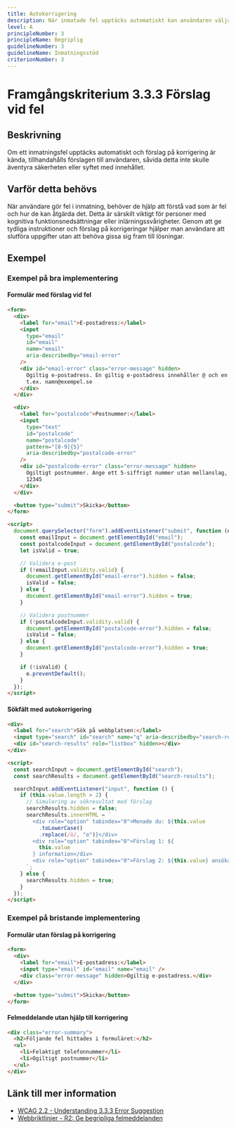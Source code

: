 ```yaml
---
title: Autokorrigering
description: När inmatade fel upptäcks automatiskt kan användaren välja att få förslag på korrigering, om inte säkerheten eller syftet skulle äventyras.
level: A
principleNumber: 3
principleName: Begriplig
guidelineNumber: 3
guidelineName: Inmatningsstöd
criterionNumber: 3
---
```


# Framgångskriterium 3.3.3 Förslag vid fel

## Beskrivning

Om ett inmatningsfel upptäcks automatiskt och förslag på korrigering är kända, tillhandahålls förslagen till användaren, såvida detta inte skulle äventyra säkerheten eller syftet med innehållet.

## Varför detta behövs

När användare gör fel i inmatning, behöver de hjälp att förstå vad som är fel och hur de kan åtgärda det. Detta är särskilt viktigt för personer med kognitiva funktionsnedsättningar eller inlärningssvårigheter. Genom att ge tydliga instruktioner och förslag på korrigeringar hjälper man användare att slutföra uppgifter utan att behöva gissa sig fram till lösningar.

## Exempel

### Exempel på bra implementering

#### Formulär med förslag vid fel

```html
<form>
  <div>
    <label for="email">E-postadress:</label>
    <input
      type="email"
      id="email"
      name="email"
      aria-describedby="email-error"
    />
    <div id="email-error" class="error-message" hidden>
      Ogiltig e-postadress. En giltig e-postadress innehåller @ och en domän,
      t.ex. namn@exempel.se
    </div>
  </div>

  <div>
    <label for="postalcode">Postnummer:</label>
    <input
      type="text"
      id="postalcode"
      name="postalcode"
      pattern="[0-9]{5}"
      aria-describedby="postalcode-error"
    />
    <div id="postalcode-error" class="error-message" hidden>
      Ogiltigt postnummer. Ange ett 5-siffrigt nummer utan mellanslag, t.ex.
      12345
    </div>
  </div>

  <button type="submit">Skicka</button>
</form>

<script>
  document.querySelector("form").addEventListener("submit", function (e) {
    const emailInput = document.getElementById("email");
    const postalcodeInput = document.getElementById("postalcode");
    let isValid = true;

    // Validera e-post
    if (!emailInput.validity.valid) {
      document.getElementById("email-error").hidden = false;
      isValid = false;
    } else {
      document.getElementById("email-error").hidden = true;
    }

    // Validera postnummer
    if (!postalcodeInput.validity.valid) {
      document.getElementById("postalcode-error").hidden = false;
      isValid = false;
    } else {
      document.getElementById("postalcode-error").hidden = true;
    }

    if (!isValid) {
      e.preventDefault();
    }
  });
</script>
```

#### Sökfält med autokorrigering

```html
<div>
  <label for="search">Sök på webbplatsen:</label>
  <input type="search" id="search" name="q" aria-describedby="search-results" />
  <div id="search-results" role="listbox" hidden></div>
</div>

<script>
  const searchInput = document.getElementById("search");
  const searchResults = document.getElementById("search-results");

  searchInput.addEventListener("input", function () {
    if (this.value.length > 2) {
      // Simulering av sökresultat med förslag
      searchResults.hidden = false;
      searchResults.innerHTML = `
        <div role="option" tabindex="0">Menade du: ${this.value
          .toLowerCase()
          .replace(/ö/, "o")}</div>
        <div role="option" tabindex="0">Förslag 1: ${
          this.value
        } information</div>
        <div role="option" tabindex="0">Förslag 2: ${this.value} ansökan</div>
      `;
    } else {
      searchResults.hidden = true;
    }
  });
</script>
```

### Exempel på bristande implementering

#### Formulär utan förslag på korrigering

```html
<form>
  <div>
    <label for="email">E-postadress:</label>
    <input type="email" id="email" name="email" />
    <div class="error-message" hidden>Ogiltig e-postadress.</div>
  </div>

  <button type="submit">Skicka</button>
</form>
```

#### Felmeddelande utan hjälp till korrigering

```html
<div class="error-summary">
  <h2>Följande fel hittades i formuläret:</h2>
  <ul>
    <li>Felaktigt telefonnummer</li>
    <li>Ogiltigt postnummer</li>
  </ul>
</div>
```

## Länk till mer information

- [WCAG 2.2 - Understanding 3.3.3 Error Suggestion](https://www.w3.org/WAI/WCAG22/Understanding/error-suggestion.html)
- [Webbriktlinjer - R2: Ge begripliga felmeddelanden](https://www.digg.se/webbriktlinjer/alla-webbriktlinjer/ge-begripliga-felmeddelanden)
